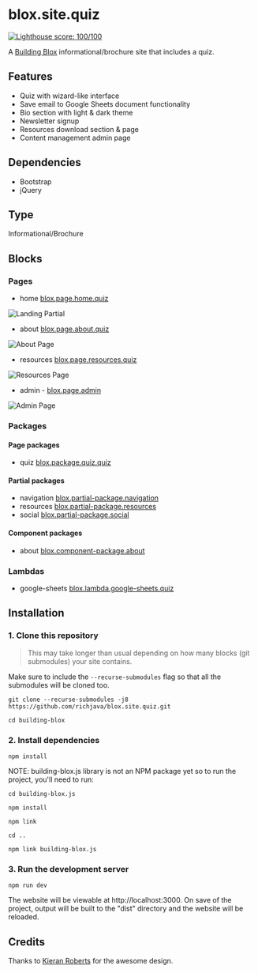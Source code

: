 # blox.site.quiz

[![Lighthouse score: 100/100](https://lighthouse-badge.appspot.com/?score=100)](https://developers.google.com/speed/pagespeed/insights/?url=https%3A%2F%2Finspiring-sammet-8f8ba9.netlify.com&tab=desktop)

A [Building Blox](https://github.com/Building-Blox/building-blox) informational/brochure site that includes a quiz.

## Features
- Quiz with wizard-like interface
- Save email to Google Sheets document functionality
- Bio section with light & dark theme
- Newsletter signup
- Resources download section & page
- Content management admin page

## Dependencies
- Bootstrap
- jQuery

## Type
Informational/Brochure

## Blocks
### Pages
- home [blox.page.home.quiz](https://github.com/richjava/blox.page.home.quiz)

![Landing Partial](https://building-blox.s3.amazonaws.com/quiz/landing.PNG)

- about [blox.page.about.quiz](https://github.com/richjava/blox.page.about.quiz)

![About Page](https://building-blox.s3.amazonaws.com/quiz/about-page.PNG)

- resources [blox.page.resources.quiz](https://github.com/richjava/blox.page.resources.quiz)

![Resources Page](https://building-blox.s3.amazonaws.com/quiz/resources-page.PNG)

- admin - [blox.page.admin](https://github.com/richjava/blox.page.admin)

![Admin Page](https://building-blox.s3.amazonaws.com/quiz/admin-page.PNG)

### Packages
#### Page packages
- quiz [blox.package.quiz.quiz](https://github.com/richjava/blox.page-package.quiz)

#### Partial packages
- navigation [blox.partial-package.navigation](https://github.com/richjava/blox.partial-package.navigation)
- resources [blox.partial-package.resources](https://github.com/richjava/blox.partial-package.resources)
- social [blox.partial-package.social](https://github.com/richjava/blox.partial-package.social)

#### Component packages
- about [blox.component-package.about](https://github.com/richjava/blox.component-package.about)

### Lambdas
- google-sheets [blox.lambda.google-sheets.quiz]()

## Installation
### 1. Clone this repository
> This may take longer than usual depending on how many blocks (git submodules) your site contains.

Make sure to include the ```--recurse-submodules``` flag so that all the submodules will be cloned too.
```
git clone --recurse-submodules -j8 https://github.com/richjava/blox.site.quiz.git

cd building-blox
```

### 2. Install dependencies
```
npm install
```

NOTE: building-blox.js library is not an NPM package yet so to run the project, you'll need to run:

````
cd building-blox.js
````
```
npm install
```
````
npm link
````
````
cd ..
````
````
npm link building-blox.js
````

### 3. Run the development server
```
npm run dev
```
The website will be viewable at http://localhost:3000. On save of the project, output will be built to the "dist" directory and the website will be reloaded.

## Credits
Thanks to [Kieran Roberts](https://github.com/KieranRoberts44) for the awesome design.
